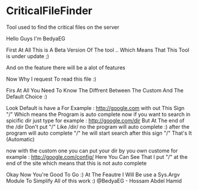 # CriticalFileFinder
Tool used to find the critical files on the server

Hello Guys I'm BedyaEG 

First At All This is A Beta Version Of The tool .. Which Means That This Tool is under update  ;) 

And on the feature there will be a alot of features 

Now Why I request To read this file :) 

Firs At All You Need To Know The Diffrent Between The Custom And The Default Choice :) 

Look Default is have a For Example : http://google.com with out This Sign "/" Which means the Program is auto complete now if you want to search in spicific dir just type for example : http://google.com/dir But At The end of the /dir Don't put "/" Like /dir/ no the program will auto complete :)  after the program will auto complete "/" he will start search after this sign "/" That's It (Automatic)

now with the custom one you can put your dir by you own custome for example : http://google.com/config/ Here You Can See That I put "/" at the end of the site which means that this is not auto complete 

Okay Now You're Good To Go :)
At The Feautre I Will Be use a Sys.Argv Module To Simplify All of this work :) 
			@BedyaEG - Hossam Abdel Hamid
